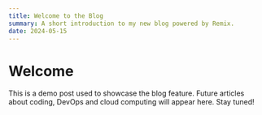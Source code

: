 ```yaml
---
title: Welcome to the Blog
summary: A short introduction to my new blog powered by Remix.
date: 2024-05-15
---
```


# Welcome

This is a demo post used to showcase the blog feature. Future articles about coding, DevOps and cloud computing will appear here. Stay tuned!
